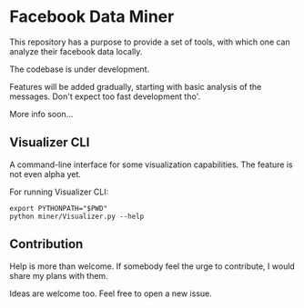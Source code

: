 # Facebook Data Miner
This repository has a purpose to provide a set of tools, with which one can analyze their facebook data locally.

The codebase is under development. 

Features will be added gradually, starting with basic analysis of the messages.
Don't expect too fast development tho'.

More info soon...

## Visualizer CLI
A command-line interface for some visualization capabilities. The feature is not even alpha yet.

For running Visualizer CLI:
```shell script
export PYTHONPATH="$PWD"
python miner/Visualizer.py --help
```

## Contribution
Help is more than welcome. If somebody feel the urge to contribute, I would share my plans with them.

Ideas are welcome too. Feel free to open a new issue.



